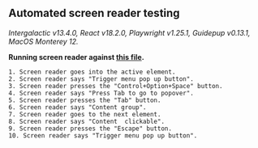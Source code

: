 ## Automated screen reader testing

_Intergalactic v13.4.0, React v18.2.0, Playwright v1.25.1,
Guidepup v0.13.1, MacOS Monterey 12._

**Running screen reader against [this file](https://github.com/semrush/intergalactic/blob/master/website/docs/components/dropdown/examples/dropdown.jsx).**

```
1. Screen reader goes into the active element.
2. Screen reader says "Trigger menu pop up button".
3. Screen reader presses the "Control+Option+Space" button.
4. Screen reader says "Press Tab to go to popover".
5. Screen reader presses the "Tab" button.
6. Screen reader says "Content group".
7. Screen reader goes to the next element.
8. Screen reader says "Content  clickable".
9. Screen reader presses the "Escape" button.
10. Screen reader says "Trigger menu pop up button".
```
